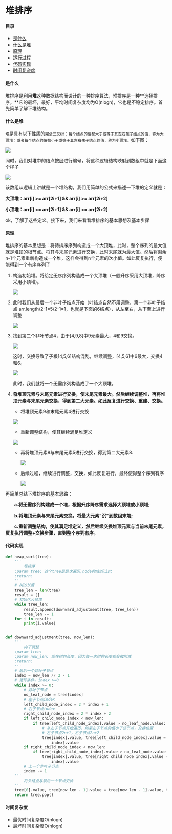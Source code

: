 # 堆排序

#### 目录

- [是什么](#是什么)
- [什么是堆](#什么是堆)
- [原理](#原理)
- [运行过程](#运行过程)
- [代码实现](#代码实现)
- [时间复杂度](#时间复杂度)



#### 是什么

​		堆排序是利用**堆**这种数据结构而设计的一种排序算法，堆排序是一种**选择排序，**它的最坏，最好，平均时间复杂度均为O(nlogn)，它也是不稳定排序。首先简单了解下堆结构。



#### 什么是堆

​		`堆`是具有以下性质的`完全二叉树`：`每个结点的值都大于或等于其左右孩子结点的值，称为大顶堆；或者每个结点的值都小于或等于其左右孩子结点的值，称为小顶堆。`如下图：

![](https://raw.githubusercontent.com/affectalways/Flee-as-a-bird-to-your-mountain/main/img/%E5%A0%86%E6%8E%92%E5%BA%8F1.png)

同时，我们对堆中的结点按层进行编号，将这种逻辑结构映射到数组中就是下面这个样子

![](https://raw.githubusercontent.com/affectalways/Flee-as-a-bird-to-your-mountain/main/img/%E5%A0%86%E6%8E%92%E5%BA%8F2.png)

该数组从逻辑上讲就是一个堆结构，我们用简单的公式来描述一下堆的定义就是：

**大顶堆：arr[i] >= arr[2i+1] && arr[i] >= arr[2i+2]**  

**小顶堆：arr[i] <= arr[2i+1] && arr[i] <= arr[2i+2]**  

ok，了解了这些定义。接下来，我们来看看堆排序的基本思想及基本步骤



#### 原理

​		堆排序的基本思想是：将待排序序列构造成一个大顶堆，此时，整个序列的最大值就是堆顶的根节点。将其与末尾元素进行交换，此时末尾就为最大值。然后将剩余n-1个元素重新构造成一个堆，这样会得到n个元素的次小值。如此反复执行，便能得到一个有序序列了



1. 构造初始堆。将给定无序序列构造成一个大顶堆（一般升序采用大顶堆，降序采用小顶堆)。

   ![](https://raw.githubusercontent.com/affectalways/Flee-as-a-bird-to-your-mountain/main/img/%E5%A0%86%E6%8E%92%E5%BA%8F3.png)

2. 此时我们从最后一个非叶子结点开始（叶结点自然不用调整，第一个非叶子结点 arr.length/2-1=5/2-1=1，也就是下面的6结点），从左至右，从下至上进行调整

   ![](https://raw.githubusercontent.com/affectalways/Flee-as-a-bird-to-your-mountain/main/img/%E5%A0%86%E6%8E%92%E5%BA%8F4.png)

3. 找到第二个非叶节点4，由于[4,9,8]中9元素最大，4和9交换。

   ![](https://raw.githubusercontent.com/affectalways/Flee-as-a-bird-to-your-mountain/main/img/%E5%A0%86%E6%8E%92%E5%BA%8F5.png)

   这时，交换导致了子根[4,5,6]结构混乱，继续调整，[4,5,6]中6最大，交换4和6。

   ![](https://raw.githubusercontent.com/affectalways/Flee-as-a-bird-to-your-mountain/main/img/%E5%A0%86%E6%8E%92%E5%BA%8F6.png)

   此时，我们就将一个无需序列构造成了一个大顶堆。

4. **将堆顶元素与末尾元素进行交换，使末尾元素最大。然后继续调整堆，再将堆顶元素与末尾元素交换，得到第二大元素。如此反复进行交换、重建、交换。**

   - 将堆顶元素9和末尾元素4进行交换

   ![](https://raw.githubusercontent.com/affectalways/Flee-as-a-bird-to-your-mountain/main/img/%E5%A0%86%E6%8E%92%E5%BA%8F7.png)

   - 重新调整结构，使其继续满足堆定义

   ![](https://raw.githubusercontent.com/affectalways/Flee-as-a-bird-to-your-mountain/main/img/%E5%A0%86%E6%8E%92%E5%BA%8F8.png)

   - 再将堆顶元素8与末尾元素5进行交换，得到第二大元素8.

     ![](https://raw.githubusercontent.com/affectalways/Flee-as-a-bird-to-your-mountain/main/img/%E5%A0%86%E6%8E%92%E5%BA%8F9.png)

   - 后续过程，继续进行调整，交换，如此反复进行，最终使得整个序列有序

     ![](https://raw.githubusercontent.com/affectalways/Flee-as-a-bird-to-your-mountain/main/img/%E5%A0%86%E6%8E%92%E5%BA%8F10.png)

再简单总结下堆排序的基本思路：

　　**a.将无需序列构建成一个堆，根据升序降序需求选择大顶堆或小顶堆;**

　　**b.将堆顶元素与末尾元素交换，将最大元素"沉"到数组末端;**

　　**c.重新调整结构，使其满足堆定义，然后继续交换堆顶元素与当前末尾元素，反复执行调整+交换步骤，直到整个序列有序。**



#### 代码实现

```python
def heap_sort(tree):
    '''
        堆排序
    :param tree: 这个tree是层次遍历,node构成的list
    :return:
    '''
    # 树的长度
    tree_len = len(tree)
    result = []
    # 初始化大顶堆
    while tree_len:
        result.append(downward_adjustment(tree, tree_len))
        tree_len -= 1
    for i in result:
        print(i.value)


def downward_adjustment(tree, now_len):
    '''
        向下调整
    :param tree:
    :param now_len: 现在树的长度，因为每一次树的长度都会被削减
    :return:
    '''
    # 最后一个非叶子节点
    index = now_len // 2 - 1
    # 循环条件，index >=0
    while index >= 0:
        # 非叶子节点
        no_leaf_node = tree[index]
        # 左子节点index
        left_child_node_index = 2 * index + 1
        # 右子节点index
        right_child_node_index = 2 * index + 2
        if left_child_node_index < now_len:
            if tree[left_child_node_index].value > no_leaf_node.value:
                # 从左子节点开始遍历，如果左子节点的值小于该节点，交换位置
                # 左子节点2n+1，右子节点2n+2
                tree[index].value, tree[left_child_node_index].value = tree[left_child_node_index].value, tree[
                    index].value
        if right_child_node_index < now_len:
            if tree[right_child_node_index].value > no_leaf_node.value:
                tree[index].value, tree[right_child_node_index].value = tree[right_child_node_index].value, tree[
                    index].value
        # 上一个非叶子节点
        index -= 1
    '''
        将头结点与最后一个节点交换
    '''
    tree[0].value, tree[now_len - 1].value = tree[now_len - 1].value, tree[0].value
    return tree.pop()
```



#### 时间复杂度

- 最优时间复杂度O(nlogn)
- 最坏时间复杂度O(nlogn)